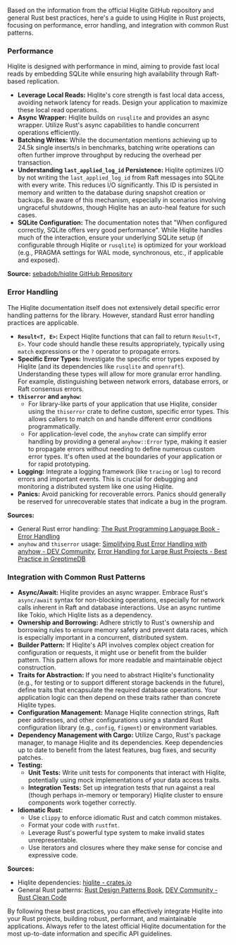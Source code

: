 Based on the information from the official Hiqlite GitHub repository and general Rust best practices, here's a guide to using Hiqlite in Rust projects, focusing on performance, error handling, and integration with common Rust patterns.

### Performance

Hiqlite is designed with performance in mind, aiming to provide fast local reads by embedding SQLite while ensuring high availability through Raft-based replication.

*   **Leverage Local Reads:** Hiqlite's core strength is fast local data access, avoiding network latency for reads. Design your application to maximize these local read operations.
*   **Async Wrapper:** Hiqlite builds on `rusqlite` and provides an async wrapper. Utilize Rust's async capabilities to handle concurrent operations efficiently.
*   **Batching Writes:** While the documentation mentions achieving up to 24.5k single inserts/s in benchmarks, batching write operations can often further improve throughput by reducing the overhead per transaction.
*   **Understanding `last_applied_log_id` Persistence:** Hiqlite optimizes I/O by not writing the `last_applied_log_id` from Raft messages into SQLite with every write. This reduces I/O significantly. This ID is persisted in memory and written to the database during snapshot creation or backups. Be aware of this mechanism, especially in scenarios involving ungraceful shutdowns, though Hiqlite has an auto-heal feature for such cases.
*   **SQLite Configuration:** The documentation notes that "When configured correctly, SQLite offers very good performance". While Hiqlite handles much of the interaction, ensure your underlying SQLite setup (if configurable through Hiqlite or `rusqlite`) is optimized for your workload (e.g., PRAGMA settings for WAL mode, synchronous, etc., if applicable and exposed).

**Source:** [sebadob/hiqlite GitHub Repository](https://github.com/sebadob/hiqlite)

### Error Handling

The Hiqlite documentation itself does not extensively detail specific error handling patterns for the library. However, standard Rust error handling practices are applicable.

*   **`Result<T, E>`:** Expect Hiqlite functions that can fail to return `Result<T, E>`. Your code should handle these results appropriately, typically using `match` expressions or the `?` operator to propagate errors.
*   **Specific Error Types:** Investigate the specific error types exposed by Hiqlite (and its dependencies like `rusqlite` and `openraft`). Understanding these types will allow for more granular error handling. For example, distinguishing between network errors, database errors, or Raft consensus errors.
*   **`thiserror` and `anyhow`:**
    *   For library-like parts of your application that use Hiqlite, consider using the `thiserror` crate to define custom, specific error types. This allows callers to match on and handle different error conditions programmatically.
    *   For application-level code, the `anyhow` crate can simplify error handling by providing a general `anyhow::Error` type, making it easier to propagate errors without needing to define numerous custom error types. It's often used at the boundaries of your application or for rapid prototyping.
*   **Logging:** Integrate a logging framework (like `tracing` or `log`) to record errors and important events. This is crucial for debugging and monitoring a distributed system like one using Hiqlite.
*   **Panics:** Avoid panicking for recoverable errors. Panics should generally be reserved for unrecoverable states that indicate a bug in the program.

**Sources:**
*   General Rust error handling: [The Rust Programming Language Book - Error Handling](https://doc.rust-lang.org/book/ch09-00-error-handling.html)
*   `anyhow` and `thiserror` usage: [Simplifying Rust Error Handling with anyhow - DEV Community](https://dev.to/poopoothegorilla/simplifying-rust-error-handling-with-anyhow-2158), [Error Handling for Large Rust Projects - Best Practice in GreptimeDB](https://gpts.greptime.com/introduction-to-rust-error-handling-in-greptimedb)

### Integration with Common Rust Patterns

*   **Async/Await:** Hiqlite provides an async wrapper. Embrace Rust's `async/await` syntax for non-blocking operations, especially for network calls inherent in Raft and database interactions. Use an async runtime like Tokio, which Hiqlite lists as a dependency.
*   **Ownership and Borrowing:** Adhere strictly to Rust's ownership and borrowing rules to ensure memory safety and prevent data races, which is especially important in a concurrent, distributed system.
*   **Builder Pattern:** If Hiqlite's API involves complex object creation for configuration or requests, it might use or benefit from the builder pattern. This pattern allows for more readable and maintainable object construction.
*   **Traits for Abstraction:** If you need to abstract Hiqlite's functionality (e.g., for testing or to support different storage backends in the future), define traits that encapsulate the required database operations. Your application logic can then depend on these traits rather than concrete Hiqlite types.
*   **Configuration Management:** Manage Hiqlite connection strings, Raft peer addresses, and other configurations using a standard Rust configuration library (e.g., `config`, `figment`) or environment variables.
*   **Dependency Management with Cargo:** Utilize Cargo, Rust's package manager, to manage Hiqlite and its dependencies. Keep dependencies up to date to benefit from the latest features, bug fixes, and security patches.
*   **Testing:**
    *   **Unit Tests:** Write unit tests for components that interact with Hiqlite, potentially using mock implementations of your data access traits.
    *   **Integration Tests:** Set up integration tests that run against a real (though perhaps in-memory or temporary) Hiqlite cluster to ensure components work together correctly.
*   **Idiomatic Rust:**
    *   Use `clippy` to enforce idiomatic Rust and catch common mistakes.
    *   Format your code with `rustfmt`.
    *   Leverage Rust's powerful type system to make invalid states unrepresentable.
    *   Use iterators and closures where they make sense for concise and expressive code.

**Sources:**
*   Hiqlite dependencies: [hiqlite - crates.io](https://crates.io/crates/hiqlite/0.6.0/dependencies)
*   General Rust patterns: [Rust Design Patterns Book](https://rust-unofficial.github.io/patterns/), [DEV Community - Rust Clean Code](https://dev.to/iamazy/rust-clean-code-crafting-elegant-efficient-and-maintainable-software-490m)

By following these best practices, you can effectively integrate Hiqlite into your Rust projects, building robust, performant, and maintainable applications. Always refer to the latest official Hiqlite documentation for the most up-to-date information and specific API guidelines.